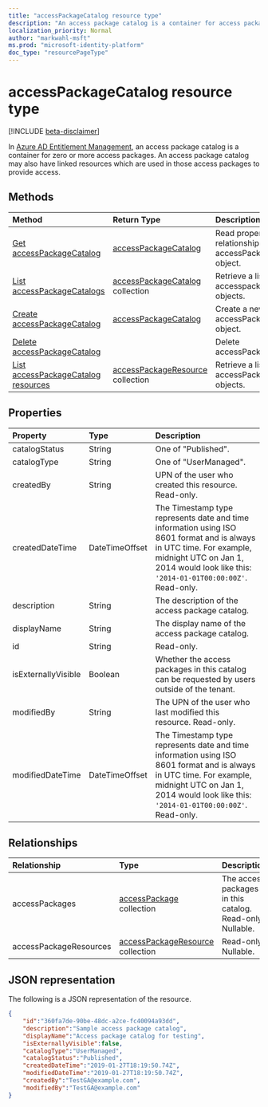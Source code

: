 ```yaml
---
title: "accessPackageCatalog resource type"
description: "An access package catalog is a container for access packages."
localization_priority: Normal
author: "markwahl-msft"
ms.prod: "microsoft-identity-platform"
doc_type: "resourcePageType"
---
```


# accessPackageCatalog resource type

[!INCLUDE [beta-disclaimer](../../includes/beta-disclaimer.md)]

In [Azure AD Entitlement Management](entitlementmanagement-root.md), an access package catalog is a container for zero or more access packages.  An access package catalog may also have linked resources which are used in those access packages to provide access.


## Methods

| Method       | Return Type | Description |
|:-------------|:------------|:------------|
| [Get accessPackageCatalog](../api/accesspackagecatalog-get.md) | [accessPackageCatalog](accesspackagecatalog.md) | Read properties and relationships of an accessPackageCatalog object. |
| [List accessPackageCatalogs](../api/accesspackagecatalog-list.md) | [accessPackageCatalog](accesspackagecatalog.md) collection | Retrieve a list of accesspackagecatalog objects. |
| [Create accessPackageCatalog](../api/accesspackagecatalog-post.md) | [accessPackageCatalog](accesspackagecatalog.md) | Create a new accessPackageCatalog object. |
| [Delete accessPackageCatalog](../api/accesspackagecatalog-delete.md) | | Delete accessPackageCatalog. |
| [List accessPackageCatalog resources](../api/accesspackagecatalog-list-accesspackageresources.md) | [accessPackageResource](accesspackageresource.md) collection | Retrieve a list of accessPackageResource objects. |

## Properties

| Property     | Type        | Description |
|:-------------|:------------|:------------|
|catalogStatus|String|One of "Published".|
|catalogType|String|One of "UserManaged". |
|createdBy|String|UPN of the user who created this resource. Read-only.|
|createdDateTime|DateTimeOffset|The Timestamp type represents date and time information using ISO 8601 format and is always in UTC time. For example, midnight UTC on Jan 1, 2014 would look like this: `'2014-01-01T00:00:00Z'`. Read-only.|
|description|String|The description of the access package catalog.|
|displayName|String|The display name of the access package catalog.|
|id|String| Read-only.|
|isExternallyVisible|Boolean|Whether the access packages in this catalog can be requested by users outside of the tenant.|
|modifiedBy|String|The UPN of the user who last modified this resource. Read-only.|
|modifiedDateTime|DateTimeOffset|The Timestamp type represents date and time information using ISO 8601 format and is always in UTC time. For example, midnight UTC on Jan 1, 2014 would look like this: `'2014-01-01T00:00:00Z'`. Read-only. |


## Relationships

| Relationship | Type        | Description |
|:-------------|:------------|:------------|
|accessPackages|[accessPackage](accesspackage.md) collection| The access packages in this catalog. Read-only. Nullable.|
|accessPackageResources|[accessPackageResource](accesspackageresource.md) collection| Read-only. Nullable.|

## JSON representation

The following is a JSON representation of the resource.

<!-- {
  "blockType": "resource",
  "optionalProperties": [

  ],
  "@odata.type": "microsoft.graph.accessPackageCatalog",
  "baseType": "",
  "keyProperty": "id"
}-->

```json
{
    "id":"360fa7de-90be-48dc-a2ce-fc40094a93dd",
    "description":"Sample access package catalog",
    "displayName":"Access package catalog for testing",
    "isExternallyVisible":false,
    "catalogType":"UserManaged",
    "catalogStatus":"Published",
    "createdDateTime":"2019-01-27T18:19:50.74Z",
    "modifiedDateTime":"2019-01-27T18:19:50.74Z",
    "createdBy":"TestGA@example.com",
    "modifiedBy":"TestGA@example.com"
}
```

<!-- uuid: 16cd6b66-4b1a-43a1-adaf-3a886856ed98
2019-02-04 14:57:30 UTC -->
<!-- {
  "type": "#page.annotation",
  "description": "accessPackageCatalog resource",
  "keywords": "",
  "section": "documentation",
  "tocPath": ""
}-->

